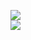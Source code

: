 [![](https://img.shields.io/badge/Made%20With-Github%20Spray-lightgrey.svg?style=for-the-badge&logo=github)](https://github.com/Annihil/github-spray#2622)  
[![](https://i.imgur.com/2DrTn0Z.gif)](https://github.com/Annihil/github-spray)